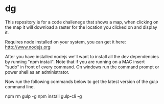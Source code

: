 # dg
This repository is for a code challenege that shows a map, when clicking on the map it will download a raster for the location you clicked on and display it.

Requires node installed on your system, you can get it here: http://www.nodejs.org

After you have installed nodejs we'll want to install all the dev dependencies by running "npm install". Note that if you are running on a MAC insert "sudo" in front of every command.  On windows run the command prompt or power shell as an administrator. 

Now run the following commands below to get the latest version of the gulp command line.  

npm rm gulp -g
npm install gulp-cli -g
